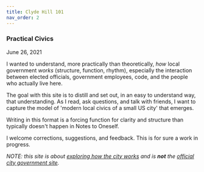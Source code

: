 ```yaml
---
title: Clyde Hill 101
nav_order: 2
---
```


### Practical Civics 
June 26, 2021

I wanted to understand, more practically than theoretically, _how_ local government _works_ (structure, function, rhythm), especially the interaction between elected officials, government employees, code, and the people who actually live here. 

The goal with this site is to distill and set out, in an easy to understand way, that understanding. As I read, ask questions, and talk with friends, I want to capture the model of 'modern local civics of a small US city' that emerges.

Writing in this format is a forcing function for clarity and structure than typically doesn't happen in Notes to Oneself. 

I welcome corrections, suggestions, and feedback. This is for sure a work in progress. 

_NOTE: this site is about [exploring how the city works](about.html) and is **not** the [official city government site](https://clydehill.org)._

